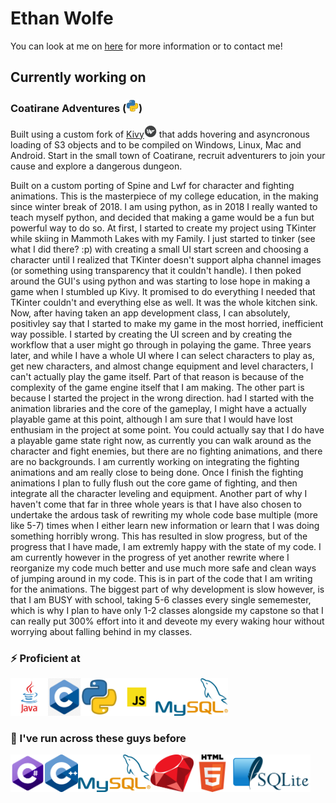 # Ethan Wolfe
You can look at me on [here](ethanwolfe.cikeys.com) for more information or to contact me!

## Currently working on

### Coatirane Adventures (<img src="python.png" width="20" height="20"></img>)
Built using a custom fork of [Kivy](https://github.com/eman1can/kivy)<img src="kivy.png" width="20" height="20"></img> that adds hovering and asyncronous loading of S3 objects and to be compiled on Windows, Linux, Mac and Android.
Start in the small town of Coatirane, recruit adventurers to join your cause and explore a dangerous dungeon.

Built on a custom porting of Spine and Lwf for character and fighting animations.
This is the masterpiece of my college education, in the making since winter break of 2018. I am using python, as in 2018 I really wanted to teach myself python, and decided that making a game would be a fun but powerful way to do so.
At first, I started to create my project using TKinter while skiing in Mammoth Lakes with my Family. I just started to tinker (see what I did there? :p) with creating a small UI start screen and choosing a character until I realized that TKinter doesn't support alpha channel images (or something using transparency that it couldn't handle). I then poked around the GUI's using python and was starting to lose hope in making a game when I stumbled up Kivy. It promised to do everything I needed that TKinter couldn't and everything else as well. It was the whole kitchen sink.
Now, after having taken an app development class, I can absolutely, positivley say that I started to make my game in the most horried, inefficient way possible. I started by creating the UI screen and by creating the workflow that a user might go through in polaying the game. Three years later, and while I have a whole UI where I can select characters to play as, get new characters, and almost change equipment and level characters, I can't actually play the game itself. Part of that reason is because of the complexity of the game engine itself that I am making. The other part is because I started the project in the wrong direction. had I started with the animation libraries and the core of the gameplay, I might have a actually playable game at this point, although I am sure that I would have lost enthusiam in the project at some point. You could actually say that I do have a playable game state right now, as currently you can walk around as the character and fight enemies, but there are no fighting animations, and there are no backgrounds. I am currently working on integrating the fighting animations and am really close to being done. Once I finish the fighting animations I plan to fully flush out the core game of fighting, and then integrate all the character leveling and equipment.
Another part of why I haven't come that far in three whole years is that I have also chosen to undertake the ardous task of rewriting my whole code base multiple (more like 5-7) times when I either learn new information or learn that I was doing something horribly wrong. This has resulted in slow progress, but of the progress that I have made, I am extremly happy with the state of my code. I am currently however in the progress of yet another rewrite where I reorganize my code much better and use much more safe and clean ways of jumping around in my code. This is in part of the code that I am writing for the animations.
The biggest part of why development is slow however, is that I am BUSY with school, taking 5-6 classes every single sememester, which is why I plan to have only 1-2 classes alongside my capstone so that I can really put 300% effort into it and deveote my every waking hour without worrying about falling behind in my classes.

### ⚡ Proficient at
<img src="java.png" height="60"></img><img src="c.png" height="60"></img><img src="python.png" height="60"></img><img src="javascript.png" height="60"></img><img src="mysql.png" height="60"></img>
### 🏃 I've run across these guys before
<img src="C_sharp_logo.svg" height="60"></img><img src="c_plus_plus.png" height="60"></img><img src="mysql.png" height="60"></img><img src="ruby.png" height="60"></img><img src="html.png" height="60"></img><img src="sqlite.png" height="60"></img>
